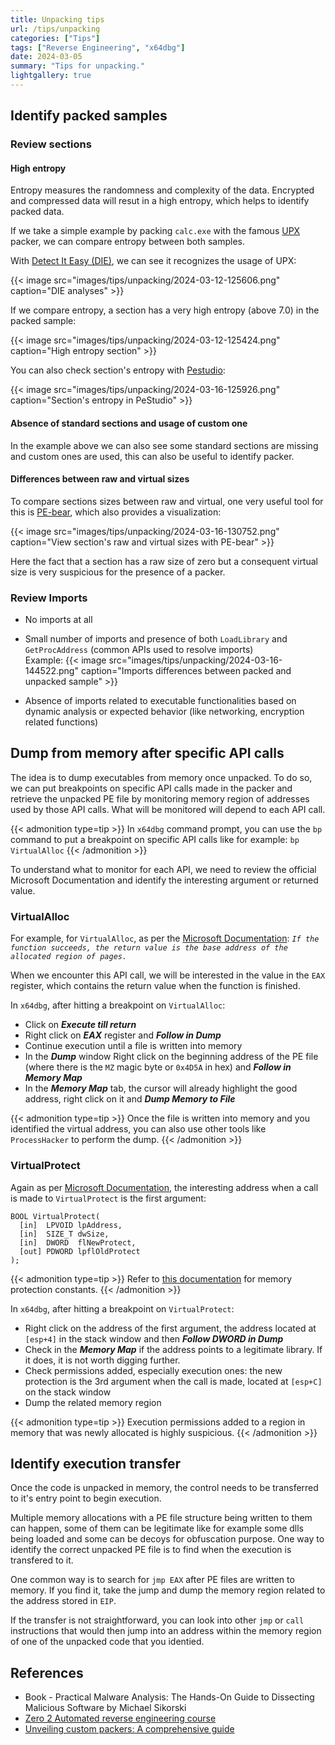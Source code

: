```yaml
---
title: Unpacking tips
url: /tips/unpacking
categories: ["Tips"]
tags: ["Reverse Engineering", "x64dbg"]
date: 2024-03-05
summary: "Tips for unpacking."
lightgallery: true
---
```


## Identify packed samples

### Review sections

#### High entropy

Entropy measures the randomness and complexity of the data. Encrypted and compressed data will resut in a high entropy, which helps to identify packed data.

If we take a simple example by packing `calc.exe` with the famous [UPX](https://upx.github.io) packer, we can compare entropy between both samples.

With [Detect It Easy (DIE)](https://github.com/horsicq/Detect-It-Easy), we can see it recognizes the usage of UPX:

{{< image src="images/tips/unpacking/2024-03-12-125606.png" caption="DIE analyses" >}}

If we compare entropy, a section has a very high entropy (above 7.0) in the packed sample:

{{< image src="images/tips/unpacking/2024-03-12-125424.png" caption="High entropy section" >}}

You can also check section's entropy with [Pestudio](https://www.winitor.com):

{{< image src="images/tips/unpacking/2024-03-16-125926.png" caption="Section's entropy in PeStudio" >}}

#### Absence of standard sections and usage of custom one

In the example above we can also see some standard sections are missing and custom ones are used, this can also be useful to identify packer.

#### Differences between raw and virtual sizes

To compare sections sizes between raw and virtual, one very useful tool for this is [PE-bear](https://github.com/hasherezade/pe-bear), which also provides a visualization:

{{< image src="images/tips/unpacking/2024-03-16-130752.png" caption="View section's raw and virtual sizes with PE-bear" >}}

Here the fact that a section has a raw size of zero but a consequent virtual size is very suspicious for the presence of a packer.   

### Review Imports

- No imports at all  
- Small number of imports and presence of both `LoadLibrary` and `GetProcAddress` (common APIs used to resolve imports)  
Example:
{{< image src="images/tips/unpacking/2024-03-16-144522.png" caption="Imports differences between packed and unpacked sample" >}}

- Absence of imports related to executable functionalities based on dynamic analysis or expected behavior (like networking, encryption related functions)  

## Dump from memory after specific API calls

The idea is to dump executables from memory once unpacked. To do so, we can put breakpoints on specific API calls made in the packer and retrieve the unpacked PE file by monitoring memory region of addresses used by those API calls.
What will be monitored will depend to each API call.  

{{< admonition type=tip >}}
In `x64dbg` command prompt, you can use the `bp` command to put a breakpoint on specific API calls like for example: `bp VirtualAlloc`
{{< /admonition >}}

To understand what to monitor for each API, we need to review the official Microsoft Documentation and identify the interesting argument or returned value.

### VirtualAlloc

For example, for `VirtualAlloc`, as per the [Microsoft Documentation](https://learn.microsoft.com/en-us/windows/win32/api/memoryapi/nf-memoryapi-virtualalloc):
*`If the function succeeds, the return value is the base address of the allocated region of pages.`*

When we encounter this API call, we will be interested in the value in the `EAX` register, which contains the return value when the function is finished.  

In `x64dbg`, after hitting a breakpoint on `VirtualAlloc`:
- Click on ***Execute till return***
- Right click on ***EAX*** register and ***Follow in Dump***
- Continue execution until a file is written into memory
- In the ***Dump*** window Right click on the beginning address of the PE file (where there is the `MZ` magic byte or `0x4D5A` in hex) and ***Follow in Memory Map***
- In the ***Memory Map*** tab, the cursor will already highlight the good address, right click on it and ***Dump Memory to File***

{{< admonition type=tip >}}
Once the file is written into memory and you identified the virtual address, you can also use other tools like `ProcessHacker` to perform the dump.
{{< /admonition >}}

### VirtualProtect

Again as per [Microsoft Documentation](https://learn.microsoft.com/en-us/windows/win32/api/memoryapi/nf-memoryapi-virtualprotect), the interesting address when a call is made to `VirtualProtect` is the first argument:

```{hl_lines=[2]}
BOOL VirtualProtect(
  [in]  LPVOID lpAddress,
  [in]  SIZE_T dwSize,
  [in]  DWORD  flNewProtect,
  [out] PDWORD lpflOldProtect
);
```

{{< admonition type=tip >}}
Refer to [this documentation](https://learn.microsoft.com/en-us/windows/win32/Memory/memory-protection-constants#constants) for memory protection constants.
{{< /admonition >}}

In `x64dbg`, after hitting a breakpoint on `VirtualProtect`:
- Right click on the address of the first argument, the address located at `[esp+4]` in the stack window and then ***Follow DWORD in Dump***
- Check in the ***Memory Map*** if the address points to a legitimate library. If it does, it is not worth digging further.
- Check permissions added, especially execution ones: the new protection is the 3rd argument when the call is made, located at `[esp+C]` on the stack window
- Dump the related memory region

{{< admonition type=tip >}}
Execution permissions added to a region in memory that was newly allocated is highly suspicious.
{{< /admonition >}}

## Identify execution transfer

Once the code is unpacked in memory, the control needs to be transferred to it's entry point to begin execution.

Multiple memory allocations with a PE file structure being written to them can happen, some of them can be legitimate like for example some dlls being loaded and some can be decoys for obfuscation purpose. One way to identify the correct unpacked PE file is to find when the execution is transfered to it.

One common way is to search for `jmp EAX` after PE files are written to memory. If you find it, take the jump and dump the memory region related to the address stored in `EIP`.

If the transfer is not straightforward, you can look into other `jmp` or `call` instructions that would then jump into an address within the memory region of one of the unpacked code that you identied.

## References

- Book - Practical Malware Analysis: The Hands-On Guide to Dissecting Malicious Software by Michael Sikorski  
- [Zero 2 Automated reverse engineering course](https://courses.zero2auto.com)
- [Unveiling custom packers: A comprehensive guide](https://estr3llas.github.io/unveiling-custom-packers-a-comprehensive-guide)  
